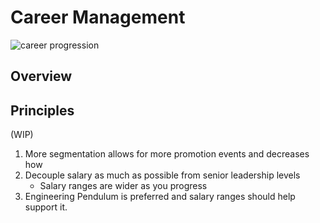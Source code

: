 # Career Management

![career progression](./images/career_progression.png)

## Overview


## Principles
 (WIP)

1. More segmentation allows for more promotion events and decreases how 
2. Decouple salary as much as possible from senior leadership levels
    * Salary ranges are wider as you progress
3. Engineering Pendulum is preferred and salary ranges should help support it.